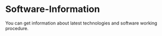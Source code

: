 Software-Information
====================

You can get information about latest technologies and software working procedure.
